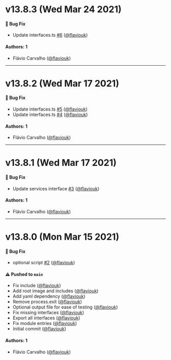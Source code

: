 # v13.8.3 (Wed Mar 24 2021)

#### 🐛 Bug Fix

- Update interfaces.ts [#6](https://github.com/flaviouk/gitlab-ts/pull/6) ([@flaviouk](https://github.com/flaviouk))

#### Authors: 1

- Flávio Carvalho ([@flaviouk](https://github.com/flaviouk))

---

# v13.8.2 (Wed Mar 17 2021)

#### 🐛 Bug Fix

- Update interfaces.ts [#5](https://github.com/flaviouk/gitlab-ts/pull/5) ([@flaviouk](https://github.com/flaviouk))
- Update interfaces.ts [#4](https://github.com/flaviouk/gitlab-ts/pull/4) ([@flaviouk](https://github.com/flaviouk))

#### Authors: 1

- Flávio Carvalho ([@flaviouk](https://github.com/flaviouk))

---

# v13.8.1 (Wed Mar 17 2021)

#### 🐛 Bug Fix

- Update services interface [#3](https://github.com/flaviouk/gitlab-ts/pull/3) ([@flaviouk](https://github.com/flaviouk))

#### Authors: 1

- Flávio Carvalho ([@flaviouk](https://github.com/flaviouk))

---

# v13.8.0 (Mon Mar 15 2021)

#### 🐛 Bug Fix

- optional script [#2](https://github.com/flaviouk/gitlab-ts/pull/2) ([@flaviouk](https://github.com/flaviouk))

#### ⚠️ Pushed to `main`

- Fix include ([@flaviouk](https://github.com/flaviouk))
- Add root image and includes ([@flaviouk](https://github.com/flaviouk))
- Add yaml dependency ([@flaviouk](https://github.com/flaviouk))
- Remove process.exit ([@flaviouk](https://github.com/flaviouk))
- Optional output file for ease of testing ([@flaviouk](https://github.com/flaviouk))
- Fix missing interfaces ([@flaviouk](https://github.com/flaviouk))
- Export all interfaces ([@flaviouk](https://github.com/flaviouk))
- Fix module entries ([@flaviouk](https://github.com/flaviouk))
- Initial commit ([@flaviouk](https://github.com/flaviouk))

#### Authors: 1

- Flávio Carvalho ([@flaviouk](https://github.com/flaviouk))
